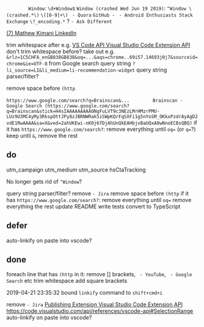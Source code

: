 
`        Window`: `\d+Window$`
`Window (crashed Wed Jun 19 2019)`: `^Window \(crashed.*\)`
`\([0-9]+\)`
` - Quora`
`GitHub - `
` - Android Enthusiasts Stack Exchange `
`\?_encoding.*` ?
` - Ask Different `

[(7) Mathew Kimani  LinkedIn ](https://www.linkedin.com/in/mathewkimani/?midToken=AQEM-qbU0mVlng&trk=eml-email_m2m_invite_reminder_02-hero-4-profile_text&trkEmail=eml-email_m2m_invite_reminder_02-hero-4-profile_text-null-bh60s%7Ejzmas5i6%7Eai-null-neptune%2Fprofile%7Evanity%2Eview)

trim whitespace after e.g. [VS Code API  Visual Studio Code Extension API ](https://code.visualstudio.com/api/references/vscode-api#TextEditor)
don't trim whitespace before?
take out e.g. `&rlz=1C5CHFA_enGB838GB838&oq=...&aqs=chrome..69i57.14693j0j7&sourceid=chrome&ie=UTF-8` from Google search query string
`?li_source=LI&li_medium=li-recommendation-widget`
query string parser/filter?

remove space before `(http`

`https://www.google.com/search?q=Brainscan&...`
`        Brainscan - Google Search (https://www.google.com/search?q=Brainscan&stick=H4sIAAAAAAAAAONgFuLVT9c3NEzLMrHMzrPMU-LUz9U3MC4yMy3RkspOttJPy8zJBRNWRak5iSWpKQrFqSXFi1g5nYoSM_OKkxPzdrAyAgD2vdE1RwAAAA&sa=X&ved=2ahUKEwi-nKOj6fDjAhUnQkEAHbjvBaUQxA0wNnoECBsQBQ)`
if it has `https://www.google.com/search?`:
  remove everything until `oq=` (or `q=`?)
  keep until `&`, remove the rest

## do

utm_campaign
utm_medium
utm_source
hsCtaTracking

No longer gets rid of `^Window`?

query string parser/filter?
remove ` - Jira `
remove space before `(http`
if it has `https://www.google.com/search?`:
  remove everything until `oq=`
  remove everything the rest
update README
write tests
convert to TypeScript

## defer

auto-linkify on paste into vscode?


## done

foreach line that has `(http` in it:
  remove [] brackets, ` - YouTube`, ` - Google Search` etc
  trim whitespace
  add square brackets

2019-04-21 23:35:32
bound `linkify` command to `shift+cmd+i`

remove ` - Jira `
[Publishing Extension  Visual Studio Code Extension API ](https://code.visualstudio.com/api/working-with-extensions/publishing-extension#packaging-extensions)
https://code.visualstudio.com/api/references/vscode-api#SelectionRange
auto-linkify on paste into vscode?

